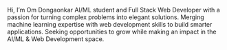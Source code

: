 Hi, I’m Om Dongaonkar
AI/ML student and Full Stack Web Developer with a passion for turning complex problems into elegant solutions. Merging machine learning expertise with web development skills to build smarter applications.
Seeking opportunities to grow while making an impact in the AI/ML & Web Development space.
  
